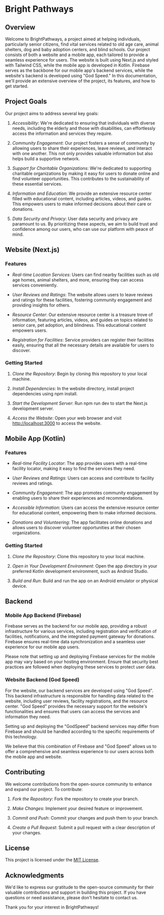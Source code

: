 # Bright Pathways

## Overview

Welcome to BrightPathways, a project aimed at helping individuals, particularly senior citizens, find vital services related to old age care, animal shelters, dog and baby adoption centers, and blind schools. Our project consists of both a website and a mobile app, each tailored to provide a seamless experience for users. The website is built using Next.js and styled with Tailwind CSS, while the mobile app is developed in Kotlin. Firebase serves as the backbone for our mobile app's backend services, while the website's backend is developed using "God Speed." In this documentation, we'll provide an extensive overview of the project, its features, and how to get started.

## Project Goals

Our project aims to address several key goals:

1. _Accessibility_: We're dedicated to ensuring that individuals with diverse needs, including the elderly and those with disabilities, can effortlessly access the information and services they require.

2. _Community Engagement_: Our project fosters a sense of community by allowing users to share their experiences, leave reviews, and interact with one another. This not only provides valuable information but also helps build a supportive network.

3. _Support for Charitable Organizations_: We're dedicated to supporting charitable organizations by making it easy for users to donate online and find volunteer opportunities. This contributes to the sustainability of these essential services.

4. _Information and Education_: We provide an extensive resource center filled with educational content, including articles, videos, and guides. This empowers users to make informed decisions about their care or donations.

5. _Data Security and Privacy_: User data security and privacy are paramount to us. By prioritizing these aspects, we aim to build trust and confidence among our users, who can use our platform with peace of mind.

## Website (Next.js)

### Features

- _Real-time Location Services_: Users can find nearby facilities such as old age homes, animal shelters, and more, ensuring they can access services conveniently.

- _User Reviews and Ratings_: The website allows users to leave reviews and ratings for these facilities, fostering community engagement and providing insights for others.

- _Resource Center_: Our extensive resource center is a treasure trove of information, featuring articles, videos, and guides on topics related to senior care, pet adoption, and blindness. This educational content empowers users.

- _Registration for Facilities_: Service providers can register their facilities easily, ensuring that all the necessary details are available for users to discover.

### Getting Started

1. _Clone the Repository_: Begin by cloning this repository to your local machine.

2. _Install Dependencies_: In the website directory, install project dependencies using npm install.

3. _Start the Development Server_: Run npm run dev to start the Next.js development server.

4. _Access the Website_: Open your web browser and visit [http://localhost:3000](http://localhost:3000) to access the website.

## Mobile App (Kotlin)

### Features

- _Real-time Facility Locator_: The app provides users with a real-time facility locator, making it easy to find the services they need.

- _User Reviews and Ratings_: Users can access and contribute to facility reviews and ratings.

- _Community Engagement_: The app promotes community engagement by enabling users to share their experiences and recommendations.

- _Accessible Information_: Users can access the extensive resource center for educational content, empowering them to make informed decisions.

- _Donations and Volunteering_: The app facilitates online donations and allows users to discover volunteer opportunities at their chosen organizations.

### Getting Started

1. _Clone the Repository_: Clone this repository to your local machine.

2. _Open in Your Development Environment_: Open the app directory in your preferred Kotlin development environment, such as Android Studio.

3. _Build and Run_: Build and run the app on an Android emulator or physical device.

## Backend

### Mobile App Backend (Firebase)

Firebase serves as the backend for our mobile app, providing a robust infrastructure for various services, including registration and verification of facilities, notifications, and the integrated payment gateway for donations. Firebase ensures real-time data synchronization and a seamless user experience for our mobile app users.

Please note that setting up and deploying Firebase services for the mobile app may vary based on your hosting environment. Ensure that security best practices are followed when deploying these services to protect user data.

### Website Backend (God Speed)

For the website, our backend services are developed using "God Speed". This backend infrastructure is responsible for handling data related to the website, including user reviews, facility registrations, and the resource center. "God Speed" provides the necessary support for the website's functionalities and ensures that users can access the services and information they need.

Setting up and deploying the "GodSpeed" backend services may differ from Firebase and should be handled according to the specific requirements of this technology.

We believe that this combination of Firebase and "God Speed" allows us to offer a comprehensive and seamless experience to our users across both the mobile app and website.

## Contributing

We welcome contributions from the open-source community to enhance and expand our project. To contribute:

1. _Fork the Repository_: Fork the repository to create your branch.

2. _Make Changes_: Implement your desired feature or improvement.

3. _Commit and Push_: Commit your changes and push them to your branch.

4. _Create a Pull Request_: Submit a pull request with a clear description of your changes.

## License

This project is licensed under the [MIT License](LICENSE).

## Acknowledgments

We'd like to express our gratitude to the open-source community for their valuable contributions and support in building this project. If you have questions or need assistance, please don't hesitate to contact us.

Thank you for your interest in BrightPathways!
